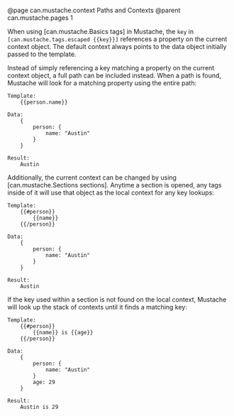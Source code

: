 @page can.mustache.context Paths and Contexts
@parent can.mustache.pages 1

When using [can.mustache.Basics tags] in Mustache, the `key` in `[can.mustache.tags.escaped {{key}}]` 
references a property on the current context object. The default context always points to the data 
object initially passed to the template.

Instead of simply referencing a key matching a property on the current context object, a full path can 
be included instead. When a path is found, Mustache will look for a matching property using the entire path:

	Template:
		{{person.name}}

	Data:
		{ 
			person: {
				name: "Austin"
			}
		}

	Result:
		Austin

Additionally, the current context can be changed by using [can.mustache.Sections sections]. Anytime a section 
is opened, any tags inside of it will use that object as the local context for any key lookups:

	Template:
		{{#person}}
			{{name}}
		{{/person}}

	Data:
		{ 
			person: {
				name: "Austin"
			}
		}

	Result:
		Austin

If the key used within a section is not found on the local context, Mustache will look up the 
stack of contexts until it finds a matching key:

	Template:
		{{#person}}
			{{name}} is {{age}}
		{{/person}}

	Data:
		{ 
			person: {
				name: "Austin"
			}
			age: 29
		}

	Result:
		Austin is 29
		